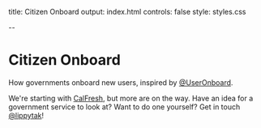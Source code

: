 title: Citizen Onboard
output: index.html
controls: false
style: styles.css

--

# Citizen Onboard
How governments onboard new users, inspired by [@UserOnboard](http://www.twitter.com/useronboard).

We're starting with [CalFresh](lippytak.github.io/citizen-onboard/calfresh), but more are on the way. Have an idea for a government service to look at? Want to do one yourself? Get in touch [@lippytak](http://twitter.com/lippytak)!
